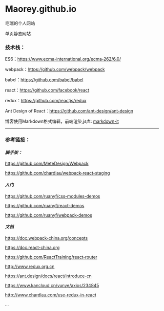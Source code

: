 # Maorey.github.io
毛瑞的个人网站

单页静态网站

### 技术栈：

ES6：https://www.ecma-international.org/ecma-262/6.0/

webpack：https://github.com/webpack/webpack

babel：https://github.com/babel/babel

react：https://github.com/facebook/react

redux：https://github.com/reactjs/redux

Ant Design of React：https://github.com/ant-design/ant-design


博客使用Markdown格式编辑，前端渲染,js库: [markdown-it](https://github.com/markdown-it/markdown-it)

------------

### 参考链接：

#### *脚手架：*

https://github.com/MeteDesign/Webpack

https://github.com/chardlau/webpack-react-staging


#### *入门*

https://github.com/ruanyf/css-modules-demos

https://github.com/ruanyf/react-demos

https://github.com/ruanyf/webpack-demos

#### *文档*

https://doc.webpack-china.org/concepts

https://doc.react-china.org

https://github.com/ReactTraining/react-router

http://www.redux.org.cn

https://ant.design/docs/react/introduce-cn

https://www.kancloud.cn/yunye/axios/234845

http://www.chardlau.com/use-redux-in-react

...